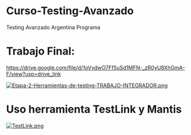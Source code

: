 # Curso-Testing-Avanzado
Testing Avanzado Argentina Programa

# Trabajo Final:

https://drive.google.com/file/d/1oVvdwO7Ff5uSd1MFN-_zR0yU8XhGmA-F/view?usp=drive_link

[![Etapa-2-Herramientas-de-testing-TRABAJO-INTEGRADOR.png](https://i.postimg.cc/VvCrh6N7/Etapa-2-Herramientas-de-testing-TRABAJO-INTEGRADOR.png)](https://postimg.cc/ctdLgdwY)

# Uso herramienta TestLink y Mantis

[![TestLink.png](https://i.postimg.cc/pdCDQp9z/TestLink.png)](https://postimg.cc/wttygxQj)


